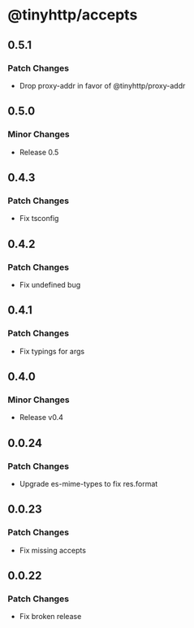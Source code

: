 # @tinyhttp/accepts

## 0.5.1

### Patch Changes

- Drop proxy-addr in favor of @tinyhttp/proxy-addr

## 0.5.0

### Minor Changes

- Release 0.5

## 0.4.3

### Patch Changes

- Fix tsconfig

## 0.4.2

### Patch Changes

- Fix undefined bug

## 0.4.1

### Patch Changes

- Fix typings for args

## 0.4.0

### Minor Changes

- Release v0.4

## 0.0.24

### Patch Changes

- Upgrade es-mime-types to fix res.format

## 0.0.23

### Patch Changes

- Fix missing accepts

## 0.0.22

### Patch Changes

- Fix broken release
